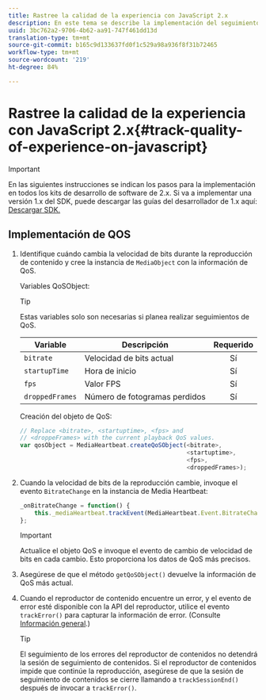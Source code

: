 ```yaml
---
title: Rastree la calidad de la experiencia con JavaScript 2.x
description: En este tema se describe la implementación del seguimiento de calidad de experiencia (QoE, QoS) mediante el SDK de medios en aplicaciones de navegador que usan JavaScript 2.x.
uuid: 3bc762a2-9706-4b62-aa91-747f461dd13d
translation-type: tm+mt
source-git-commit: b165c9d133637fd0f1c529a98a936f8f31b72465
workflow-type: tm+mt
source-wordcount: '219'
ht-degree: 84%

---
```



# Rastree la calidad de la experiencia con JavaScript 2.x{#track-quality-of-experience-on-javascript}

>[!IMPORTANT]
>
>En las siguientes instrucciones se indican los pasos para la implementación en todos los kits de desarrollo de software de 2.x. Si va a implementar una versión 1.x del SDK, puede descargar las guías del desarrollador de 1.x aquí: [Descargar SDK.](/help/sdk-implement/download-sdks.md)

## Implementación de QOS

1. Identifique cuándo cambia la velocidad de bits durante la reproducción de contenido y cree la instancia de `MediaObject` con la información de QoS.

   Variables QoSObject:

   >[!TIP]
   >
   >Estas variables solo son necesarias si planea realizar seguimientos de QoS.

   | Variable | Descripción | Requerido |
   | --- | --- | :---: |
   | `bitrate` | Velocidad de bits actual | Sí |
   | `startupTime` | Hora de inicio | Sí |
   | `fps` | Valor FPS | Sí |
   | `droppedFrames` | Número de fotogramas perdidos | Sí |

   Creación del objeto de QoS:

   ```js
   // Replace <bitrate>, <startuptime>, <fps> and  
   // <droppeFrames> with the current playback QoS values.  
   var qosObject = MediaHeartbeat.createQoSObject(<bitrate>,  
                                                  <startuptime>,  
                                                  <fps>,  
                                                  <droppedFrames>);
   ```

1. Cuando la velocidad de bits de la reproducción cambie, invoque el evento `BitrateChange` en la instancia de Media Heartbeat:

   ```js
   _onBitrateChange = function() {
       this._mediaHeartbeat.trackEvent(MediaHeartbeat.Event.BitrateChange, qosObject);
   };
   ```

   >[!IMPORTANT]
   >
   >Actualice el objeto QoS e invoque el evento de cambio de velocidad de bits en cada cambio. Esto proporciona los datos de QoS más precisos.

1. Asegúrese de que el método `getQoSObject()` devuelve la información de QoS más actual.
1. Cuando el reproductor de contenido encuentre un error, y el evento de error esté disponible con la API del reproductor, utilice el evento `trackError()` para capturar la información de error. (Consulte [Información general](/help/sdk-implement/track-errors/track-errors-overview.md).)

   >[!TIP]
   >
   >El seguimiento de los errores del reproductor de contenidos no detendrá la sesión de seguimiento de contenidos. Si el reproductor de contenidos impide que continúe la reproducción, asegúrese de que la sesión de seguimiento de contenidos se cierre llamando a `trackSessionEnd()` después de invocar a `trackError()`.
